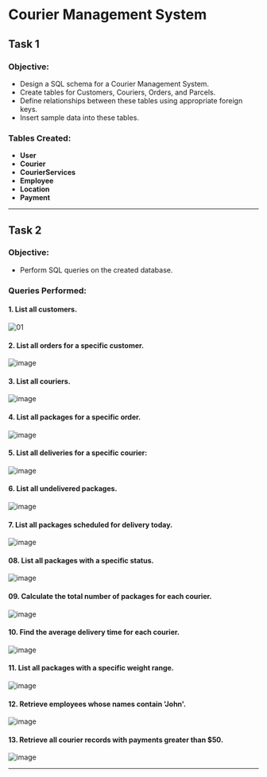 # Courier Management System

## Task 1
### Objective:
- Design a SQL schema for a Courier Management System.
- Create tables for Customers, Couriers, Orders, and Parcels.
- Define relationships between these tables using appropriate foreign keys.
- Insert sample data into these tables.

### Tables Created:
- **User**
- **Courier**
- **CourierServices**
- **Employee**
- **Location**
- **Payment**

---

## Task 2
### Objective:
- Perform SQL queries on the created database.

### Queries Performed:
#### 1. List all customers.
   
   ![01](https://github.com/user-attachments/assets/b0ce41b3-c35a-4f10-9837-79ed11ac0e72)
#### 2. List all orders for a specific customer.

   ![image](https://github.com/user-attachments/assets/b6ee5c3a-6ec1-408f-b782-d42e9411658b)

#### 3. List all couriers.

![image](https://github.com/user-attachments/assets/8aaf17b5-4613-4e5f-bde6-4f7012d212d3)

#### 4. List all packages for a specific order.

![image](https://github.com/user-attachments/assets/429ace3f-7523-42df-aca1-056a6d2288c2)

#### 5. List all deliveries for a specific courier: 

![image](https://github.com/user-attachments/assets/70c0feb8-fb27-435b-a3f7-4adab24bae8f)

#### 6. List all undelivered packages.

   ![image](https://github.com/user-attachments/assets/f13d379b-45ca-4c4c-8ca6-90d85783022a)

#### 7. List all packages scheduled for delivery today.

![image](https://github.com/user-attachments/assets/1819300a-2ee7-42f9-abdc-d309add5ce8d)

#### 08. List all packages with a specific status.

![image](https://github.com/user-attachments/assets/295e1516-551d-467c-bbba-50db88b29a37)

#### 09. Calculate the total number of packages for each courier.

![image](https://github.com/user-attachments/assets/feb27723-7bcb-4214-880f-6afe0c6dfbaf)

#### 10. Find the average delivery time for each courier.

![image](https://github.com/user-attachments/assets/bf0dbd7a-8530-414d-9f65-b3c981c9ab9b)

#### 11. List all packages with a specific weight range.
![image](https://github.com/user-attachments/assets/2be1366b-9207-4cfc-9d93-481614aa82f5)


#### 12. Retrieve employees whose names contain 'John'.
![image](https://github.com/user-attachments/assets/da3f34a1-cf0e-442e-91bf-002ba518257c)

#### 13. Retrieve all courier records with payments greater than $50.

![image](https://github.com/user-attachments/assets/7c1374d1-0309-4480-88bd-48b2088fb32a)



---


